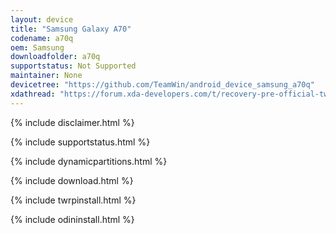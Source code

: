 ```yaml
---
layout: device
title: "Samsung Galaxy A70"
codename: a70q
oem: Samsung
downloadfolder: a70q
supportstatus: Not Supported
maintainer: None
devicetree: "https://github.com/TeamWin/android_device_samsung_a70q"
xdathread: "https://forum.xda-developers.com/t/recovery-pre-official-twrp-3-4-0-0-for-samsung-galaxy-a70.4194039/"
---
```


{% include disclaimer.html %}

{% include supportstatus.html %}

{% include dynamicpartitions.html %}

{% include download.html %}

{% include twrpinstall.html %}

{% include odininstall.html %}
